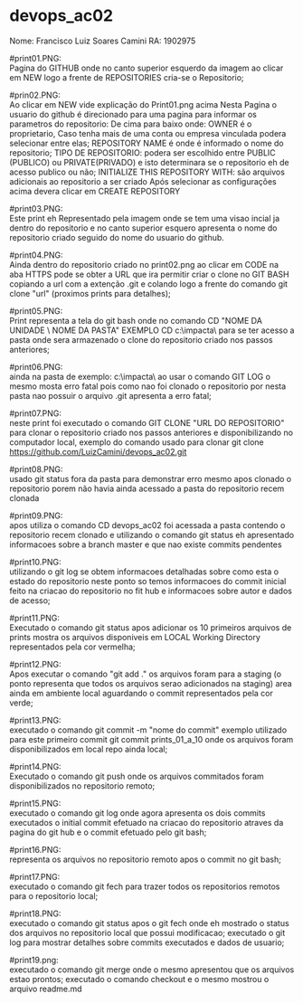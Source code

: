 # devops_ac02  
Nome: Francisco Luiz Soares Camini RA: 1902975  

#print01.PNG:  
Pagina do GITHUB onde no canto superior esquerdo da imagem ao clicar em NEW logo a frente de REPOSITORIES cria-se o Repositorio;

#prin02.PNG:  
Ao clicar em NEW vide explicação do Print01.png acima Nesta Pagina o usuario do github é direcionado para uma pagina para informar os parametros do repositorio: 
De cima para baixo onde: 
OWNER é o proprietario, Caso tenha mais de uma conta ou empresa vinculada podera selecionar entre elas;
REPOSITORY NAME é onde é informado o nome do repositorio;
TIPO DE REPOSITORIO: podera ser escolhido entre PUBLIC (PUBLICO) ou PRIVATE(PRIVADO) e isto determinara se o repositorio eh de acesso publico ou não;
INITIALIZE THIS REPOSITORY WITH: são arquivos adicionais ao repositorio a ser criado
Após selecionar as configurações acima devera clicar em CREATE REPOSITORY

#print03.PNG:  
Este print eh Representado pela imagem onde se tem uma visao incial ja dentro do repositorio e no canto superior esquero apresenta o nome do repositorio criado seguido do nome do usuario do github.


#print04.PNG:  
Ainda dentro do repositorio criado no print02.png ao clicar em CODE na aba HTTPS pode se obter a URL que ira permitir criar o clone no GIT BASH copiando a url com a extenção .git e colando logo a frente do comando git clone "url" (proximos prints para detalhes);


#print05.PNG:  
Print representa a tela do git bash onde no comando CD "NOME DA UNIDADE \ NOME DA PASTA" EXEMPLO CD c:\impacta\ para se ter acesso a pasta onde sera armazenado o clone do repositorio criado nos passos anteriores;

#print06.PNG:  
ainda na pasta de exemplo: c:\impacta\ ao usar o comando GIT LOG o mesmo mosta erro fatal pois como nao foi clonado o repositorio por nesta pasta nao possuir o arquivo .git apresenta a erro fatal;

#print07.PNG:  
neste print foi executado o comando GIT CLONE "URL DO REPOSITORIO" para clonar o repositorio criado nos passos anteriores e disponibilizando no computador local, exemplo do comando usado para clonar git clone https://github.com/LuizCamini/devops_ac02.git

#print08.PNG:  
usado git status fora da pasta para demonstrar erro mesmo apos clonado o repositorio porem não havia ainda acessado a pasta do repositorio recem clonada

#print09.PNG:  
apos utiliza o comando CD devops_ac02 foi acessada a pasta contendo o repositorio recem clonado e utilizando o comando git status eh apresentado informacoes sobre a branch master e que nao existe commits pendentes

#print10.PNG:  
utilizando o git log se obtem informacoes detalhadas sobre como esta o estado do repositorio neste ponto so temos informacoes do commit inicial feito na criacao do repositorio no fit hub e informacoes sobre autor e dados de acesso;

#print11.PNG:  
Executado o comando git status apos adicionar os 10 primeiros arquivos de prints mostra os arquivos disponiveis em LOCAL Working Directory representados pela cor vermelha;

#print12.PNG:  
Apos executar o comando "git add ." os arquivos foram para a staging (o ponto representa que todos os arquivos serao adicionados na staging) area ainda em ambiente local aguardando o commit representados pela cor verde;

#print13.PNG:  
executado o comando git commit -m "nome do commit" exemplo utilizado para este primeiro commit git commit prints_01_a_10 onde os arquivos foram disponibilizados em local repo ainda local;

#print14.PNG:  
Executado o comando git push onde os arquivos commitados foram disponibilizados no repositorio remoto;

#print15.PNG:  
executado o comando git log onde agora apresenta os dois commits executados o initial commit efetuado na criacao do repositorio atraves da pagina do git hub e o commit efetuado pelo git bash;

#print16.PNG:  
representa os arquivos no repositorio remoto apos o commit no git bash;

#print17.PNG:  
executado o comando git fech para trazer todos os repositorios remotos para o repositorio local;

#print18.PNG:  
executado o comando git status apos o git fech onde eh mostrado o status dos arquivos no repositorio local que possui modificacao;
executado o git log para mostrar detalhes sobre commits executados e dados de usuario;

#print19.png:  
executado o comando git merge onde o mesmo apresentou que os arquivos estao prontos;
executado o comando checkout e o mesmo mostrou o arquivo readme.md




